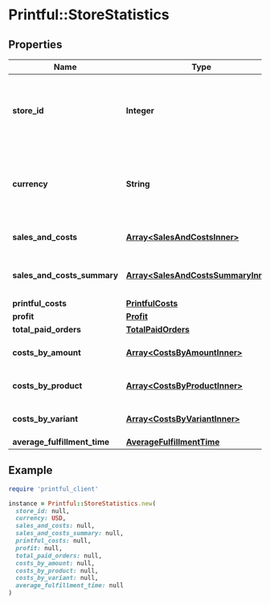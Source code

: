# Printful::StoreStatistics

## Properties

| Name | Type | Description | Notes |
| ---- | ---- | ----------- | ----- |
| **store_id** | **Integer** | The ID of the store for which the statistics are returned | [optional] |
| **currency** | **String** | The code of the currency in which the statistics are returned | [optional] |
| **sales_and_costs** | [**Array&lt;SalesAndCostsInner&gt;**](SalesAndCostsInner.md) | Sales and costs report | [optional] |
| **sales_and_costs_summary** | [**Array&lt;SalesAndCostsSummaryInner&gt;**](SalesAndCostsSummaryInner.md) | Sales and costs summary report | [optional] |
| **printful_costs** | [**PrintfulCosts**](PrintfulCosts.md) |  | [optional] |
| **profit** | [**Profit**](Profit.md) |  | [optional] |
| **total_paid_orders** | [**TotalPaidOrders**](TotalPaidOrders.md) |  | [optional] |
| **costs_by_amount** | [**Array&lt;CostsByAmountInner&gt;**](CostsByAmountInner.md) | Costs by amount report | [optional] |
| **costs_by_product** | [**Array&lt;CostsByProductInner&gt;**](CostsByProductInner.md) | Costs by product report | [optional] |
| **costs_by_variant** | [**Array&lt;CostsByVariantInner&gt;**](CostsByVariantInner.md) | Costs by variant report | [optional] |
| **average_fulfillment_time** | [**AverageFulfillmentTime**](AverageFulfillmentTime.md) |  | [optional] |

## Example

```ruby
require 'printful_client'

instance = Printful::StoreStatistics.new(
  store_id: null,
  currency: USD,
  sales_and_costs: null,
  sales_and_costs_summary: null,
  printful_costs: null,
  profit: null,
  total_paid_orders: null,
  costs_by_amount: null,
  costs_by_product: null,
  costs_by_variant: null,
  average_fulfillment_time: null
)
```

